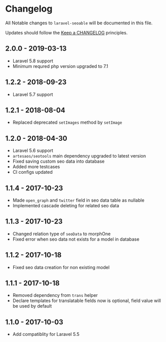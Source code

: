 # Changelog

All Notable changes to `laravel-seoable` will be documented in this file.

Updates should follow the [Keep a CHANGELOG](http://keepachangelog.com/) principles.

## 2.0.0 - 2019-03-13
- Laravel 5.8 support
- Minimum requred php version upgraded to 7.1

## 1.2.2 - 2018-09-23
- Laravel 5.7 support

## 1.2.1 - 2018-08-04
- Replaced deprecated `setImages` method by `setImage`

## 1.2.0 - 2018-04-30
- Laravel 5.6 support
- `artesaos/seotools` main dependency upgraded to latest version
- Fixed saving custom seo data into database
- Added more testcases
- CI configs updated

## 1.1.4 - 2017-10-23
- Made `open_graph` and `twitter` field in seo data table as nullable 
- Implemented cascade deleting for related seo data

## 1.1.3 - 2017-10-23
- Changed relation type of `seoData` to morphOne
- Fixed error when seo data not exists for a model in database

## 1.1.2 - 2017-10-18
- Fixed seo data creation for non existing model

## 1.1.1 - 2017-10-18
- Removed dependency from `trans` helper
- Declare templates for translatable fields now is optional, field value will be used by default

## 1.1.0 - 2017-10-03
- Add compatiblity for Laravel 5.5

